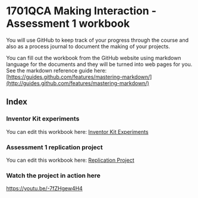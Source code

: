 # 1701QCA Making Interaction - Assessment 1 workbook

You will use GitHub to keep track of your progress through the course and also as a process journal to document the making of your projects.

You can fill out the workbook from the GitHub website using markdown language for the documents and they will be turned into web pages for you. See the markdown reference guide here: [https://guides.github.com/features/mastering-markdown/](http://guides.github.com/features/mastering-markdown/)

## Index

### Inventor Kit experiments ###

You can edit this workbook here: [Inventor Kit Experiments](/experiments/experiments.md)


### Assessment 1 replication project ###

You can edit this workbook here: [Replication Project](/replicationproject/replication.md)

### Watch the project in action here ###
https://youtu.be/-7fZHgew4H4

